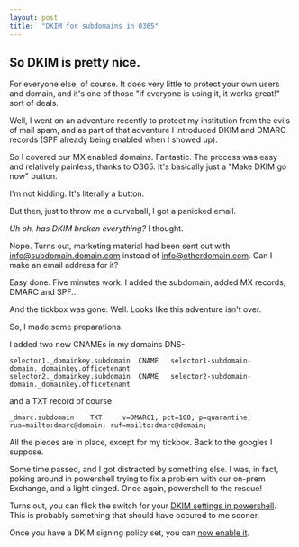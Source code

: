 ```yaml
---
layout: post
title:  "DKIM for subdomains in O365"
---
```


## So DKIM is pretty nice.

For everyone else, of course. It does very little to protect your own users and domain, and it's one of those "if everyone is using it, it works great!" sort of deals.

Well, I went on an adventure recently to protect my institution from the evils of mail spam, and as part of that adventure I introduced DKIM and DMARC records (SPF already being enabled when I showed up).

So I covered our MX enabled domains. Fantastic. The process was easy and relatively painless, thanks to O365. It's basically just a "Make DKIM go now" button. 

I'm not kidding. It's literally a button. 

But then, just to throw me a curveball, I got a panicked email.

_Uh oh, has DKIM broken everything?_ I thought.

Nope. Turns out, marketing material had been sent out with info@subdomain.domain.com instead of info@otherdomain.com. Can I make an email address for it?

Easy done. Five minutes work. I added the subdomain, added MX records, DMARC and SPF...

And the tickbox was gone. Well. Looks like this adventure isn't over.

So, I made some preparations. 

I added two new CNAMEs in my domains DNS-

```
selector1._domainkey.subdomain  CNAME   selector1-subdomain-domain._domainkey.officetenant
selector2._domainkey.subdomain  CNAME   selector2-subdomain-domain._domainkey.officetenant
```

and a TXT record of course

```
_dmarc.subdomain    TXT     v=DMARC1; pct=100; p=quarantine; rua=mailto:dmarc@domain; ruf=mailto:dmarc@domain;
```

All the pieces are in place, except for my tickbox. Back to the googles I suppose.

Some time passed, and I got distracted by something else. I was, in fact, poking around in powershell trying to fix a problem with our on-prem Exchange, and a light dinged. Once again, powershell to the rescue!

Turns out, you can flick the switch for your [DKIM settings in powershell]("https://docs.microsoft.com/en-us/powershell/module/exchange/antispam-antimalware/new-dkimsigningconfig?view=exchange-ps"). This is probably something that should have occured to me sooner.

Once you have a DKIM signing policy set, you can [now enable it]("https://docs.microsoft.com/en-us/powershell/module/exchange/antispam-antimalware/set-dkimsigningconfig?view=exchange-ps").
